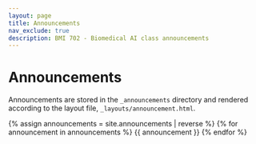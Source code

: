 ```yaml
---
layout: page
title: Announcements
nav_exclude: true
description: BMI 702 - Biomedical AI class announcements
---
```


# Announcements

Announcements are stored in the `_announcements` directory and rendered according to the layout file, `_layouts/announcement.html`.

{% assign announcements = site.announcements | reverse %}
{% for announcement in announcements %}
{{ announcement }}
{% endfor %}
